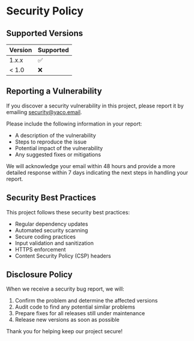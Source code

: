 # Security Policy

## Supported Versions

| Version | Supported          |
| ------- | ------------------ |
| 1.x.x   | :white_check_mark: |
| < 1.0   | :x:                |

## Reporting a Vulnerability

If you discover a security vulnerability in this project, please report it by emailing [security@yaco.email](mailto:security@yaco.email).

Please include the following information in your report:

- A description of the vulnerability
- Steps to reproduce the issue
- Potential impact of the vulnerability
- Any suggested fixes or mitigations

We will acknowledge your email within 48 hours and provide a more detailed response within 7 days indicating the next steps in handling your report.

## Security Best Practices

This project follows these security best practices:

- Regular dependency updates
- Automated security scanning
- Secure coding practices
- Input validation and sanitization
- HTTPS enforcement
- Content Security Policy (CSP) headers

## Disclosure Policy

When we receive a security bug report, we will:

1. Confirm the problem and determine the affected versions
2. Audit code to find any potential similar problems
3. Prepare fixes for all releases still under maintenance
4. Release new versions as soon as possible

Thank you for helping keep our project secure!
